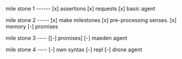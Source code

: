 mile stone 1 ------
[x] assertions
[x] requests
[x] basic agent

mile stone 2 -----
[x] make milestones
[x] pre-processing senses.
[x] memory
[-] promises

mile stone 3 ----
[[-] promises]
[-] maeden agent

mile stone 4 ----
[-] own syntax
[-] repl
[-] drone agent
